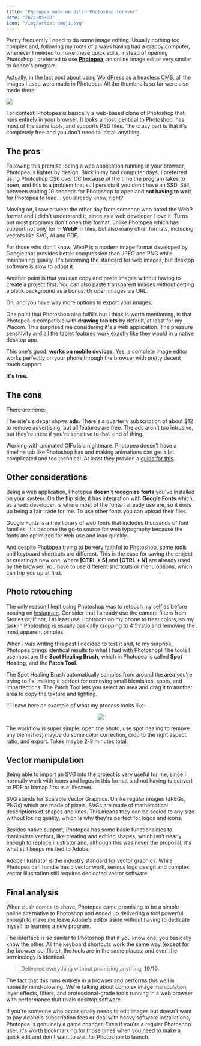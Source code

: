 ```yaml
---
title: "Photopea made me ditch Photoshop forever"
date: "2022-05-03"
icon: "/img/artist-emoji.svg"
---
```


Pretty frequently I need to do some image editing. Usually nothing too complex and, following my roots of always having had a crappy computer, whenever I needed to make these quick edits, instead of opening Photoshop I preferred to use **[Photopea](https://photopea.com)**, an online image editor very similar to Adobe's program.

Actually, in the last post about using [WordPress as a headless CMS](/blog/wordpress-headless-cms), all the images I used were made in Photopea. All the thumbnails so far were also made there:

![](/img/wordpress-headless-cms.webp)

For context, Photopea is basically a web-based clone of Photoshop that runs entirely in your browser. It looks almost identical to Photoshop, has most of the same tools, and supports PSD files. The crazy part is that it's completely free and you don't need to install anything.

## The pros

Following this premise, being a web application running in your browser, Photopea is lighter by design. Back in my bad computer days, I preferred using Photoshop CS6 over CC because of the time the program takes to open, and this is a problem that still persists if you don't have an SSD. Still, between waiting 10 seconds for Photoshop to open and **not having to wait** for Photopea to load... you already know, right?

Moving on, I saw a tweet the other day from someone who hated the WebP format and I didn't understand it, since as a web developer I love it. Turns out most programs don't open this format, unlike Photopea which has support not only for ✨ **WebP** ✨ files, but also many other formats, including vectors like SVG, AI and PDF.

For those who don't know, WebP is a modern image format developed by Google that provides better compression than JPEG and PNG while maintaining quality. It's becoming the standard for web images, but desktop software is slow to adopt it.

Another point is that you can copy and paste images without having to create a project first. You can also paste transparent images without getting a black background as a bonus. Or open images via URL.

Oh, and you have way more options to export your images.

One point that Photoshop also fulfills but I think is worth mentioning, is that Photopea is compatible with **drawing tablets** by default, at least for my Wacom. This surprised me considering it's a web application. The pressure sensitivity and all the tablet features work exactly like they would in a native desktop app.

This one's good: **works on mobile devices**. Yes, a complete image editor works perfectly on your phone through the browser with pretty decent touch support.

**It's free.**

## The cons

~~There are none.~~

The site's sidebar shows **ads**. There's a quarterly subscription of about $12 to remove advertising, but all features are free. The ads aren't too intrusive, but they're there if you're sensitive to that kind of thing.

Working with animated GIFs is a nightmare. Photopea doesn't have a timeline tab like Photoshop has and making animations can get a bit complicated and too technical. At least they provide a [guide for this](https://photopea.com/learn/animations).

## Other considerations

Being a web application, Photopea **doesn't recognize fonts** you've installed on your system. On the flip side, it has integration with **Google Fonts** which, as a web developer, is where most of the fonts I already use are, so it ends up being a fair trade for me. To use other fonts you can upload their files.

Google Fonts is a free library of web fonts that includes thousands of font families. It's become the go-to source for web typography because the fonts are optimized for web use and load quickly.

And despite Photopea trying to be very faithful to Photoshop, some tools and keyboard shortcuts are different. This is the case for saving the project or creating a new one, where **[CTRL + S]** and **[CTRL + N]** are already used by the browser. You have to use different shortcuts or menu options, which can trip you up at first.

## Photo retouching

The only reason I kept using Photoshop was to retouch my selfies before posting on [Instagram](https://instagram.com/doceazedo911). Consider that I already use the camera filters from Stories or, if not, I at least use Lightroom on my phone to treat colors, so my task in Photoshop is usually basically cropping to 4:5 ratio and removing the most apparent pimples.

When I was writing this post I decided to test it and, to my surprise, Photopea brings identical results to what I had with Photoshop! The tools I use most are the **Spot Healing Brush**, which in Photopea is called **Spot Healing**, and the **Patch Tool**.

The Spot Healing Brush automatically samples from around the area you're trying to fix, making it perfect for removing small blemishes, spots, and imperfections. The Patch Tool lets you select an area and drag it to another area to copy the texture and lighting.

I'll leave here an example of what my process looks like:

<p align="center">
  <img src="/img/photopea-workflow.gif">
</p>

The workflow is super simple: open the photo, use spot healing to remove any blemishes, maybe do some color correction, crop to the right aspect ratio, and export. Takes maybe 2-3 minutes total.

## Vector manipulation

Being able to import an SVG into the project is very useful for me, since I normally work with icons and logos in this format and not having to convert to PDF or bitmap first is a lifesaver.

SVG stands for Scalable Vector Graphics. Unlike regular images (JPEGs, PNGs) which are made of pixels, SVGs are made of mathematical descriptions of shapes and lines. This means they can be scaled to any size without losing quality, which is why they're perfect for logos and icons.

Besides native support, Photopea has some basic functionalities to manipulate vectors, like creating and editing shapes, which isn't nearly enough to replace Illustrator and, although this was never the proposal, it's what still keeps me tied to Adobe.

Adobe Illustrator is the industry standard for vector graphics. While Photopea can handle basic vector work, serious logo design and complex vector illustration still requires dedicated vector software.

## Final analysis

When push comes to shove, Photopea came promising to be a simple online alternative to Photoshop and ended up delivering a tool powerful enough to make me leave Adobe's editor aside without having to dedicate myself to learning a new program.

The interface is so similar to Photoshop that if you know one, you basically know the other. All the keyboard shortcuts work the same way (except for the browser conflicts), the tools are in the same places, and even the terminology is identical.

> Delivered everything without promising anything, **10/10**.

The fact that this runs entirely in a browser and performs this well is honestly mind-blowing. We're talking about complex image manipulation, layer effects, filters, and professional-grade tools running in a web browser with performance that rivals desktop software.

If you're someone who occasionally needs to edit images but doesn't want to pay Adobe's subscription fees or deal with heavy software installations, Photopea is genuinely a game changer. Even if you're a regular Photoshop user, it's worth bookmarking for those times when you need to make a quick edit and don't want to wait for Photoshop to launch.
